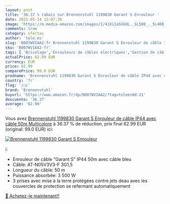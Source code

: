 ```yaml
---
layout: post
title: '36.37 % rabais sur Brennenstuhl 1199830 Garant S Enrouleur '
date: 2021-05-14 15:07:30
image: 'https://m.media-amazon.com/images/I/41XiIaSUkOL._SL500_._SL400_.jpg'
comments: true
category: ofertas
author: 'tole.es'
slug: 'B007WVIAA2-fr Brennenstuhl 1199830 Garant S Enrouleur de câble IP44 avec...'
sku: 'B007WVIAA2-fr'
tags: [ 'Bricolage','Enrouleurs de câbles électriques','Gestion de câbles électriques','brennenstuhl','Électricité', ]
actualPrice: 62.99 EUR
currency: EUR
price: 62.99
comparePrice: 99.0 EUR
prodname: 'Brennenstuhl 1199830 Garant S Enrouleur de câble IP44 avec câble 50m Multicolore'
country: 'fr'
flag: '🇫🇷'
brand: 'Brennenstuhl'
buyurl: 'https://www.amazon.fr/dp/B007WVIAA2/?tag=tolees0d-21'
descuento: '36.37'
average: '62.99'
---
```


Vous avez [Brennenstuhl 1199830 Garant S Enrouleur de câble IP44 avec câble 50m Multicolore](https://www.amazon.fr/dp/B007WVIAA2/?tag=tolees0d-21)  à  36.37 % de réduction, prix final  62.99 EUR (original: 99.0 EUR) ici:

[![Brennenstuhl 1199830 Garant S Enrouleur ](https://m.media-amazon.com/images/I/41XiIaSUkOL._SL500_._SL400_.jpg)](https://www.amazon.fr/dp/B007WVIAA2/?tag=tolees0d-21)

ℹ️:

- Enrouleur de câble "Garant S" IP44 50m avec câble bleu
- Câble: AT-N05V3V3-F 3G1,5
- Longueur du câble: 50 m
- Puissance absorbée: 3 500 W
- 3 prises avec mise à la terre protégées contre jets deau avec les couvercles de protection se refermant automatiquement

[🛒 Achetez-le maintenant!!](https://www.amazon.fr/dp/B007WVIAA2/?tag=tolees0d-21)
